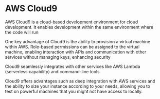 # AWS Cloud9
AWS Cloud9 is a cloud-based development environment for cloud development. It enables development within the same environment where the code will run

One key advantage of Cloud9 is the ability to provision a virtual machine within AWS. Role-based permissions can be assigned to the virtual machine, enabling interaction with APIs and communication with other services without managing keys, enhancing security

Cloud9 seamlessly integrates with other services like AWS Lambda (serverless capability) and command-line tools.

Cloud9 offers advantages such as deep integration with AWS services and the ability to size your instance according to your needs, allowing you to test on powerful machines that you might not have access to locally.